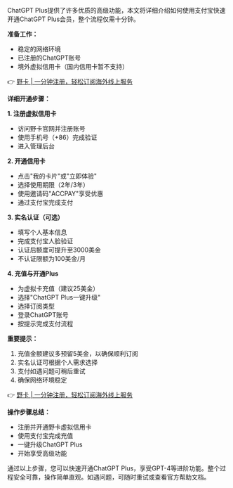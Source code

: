 ChatGPT Plus提供了许多优质的高级功能，本文将详细介绍如何使用支付宝快速开通ChatGPT Plus会员，整个流程仅需十分钟。

**准备工作：**

- 稳定的网络环境
- 已注册的ChatGPT账号
- 境外虚拟信用卡（国内信用卡暂不支持）

👉 [野卡 | 一分钟注册，轻松订阅海外线上服务](https://bit.ly/bewildcard)

**详细开通步骤：**

**1. 注册虚拟信用卡**
- 访问野卡官网并注册账号
- 使用手机号（+86）完成验证
- 进入管理后台

**2. 开通信用卡**
- 点击"我的卡片"或"立即体验"
- 选择使用期限（2年/3年）
- 使用邀请码"ACCPAY"享受优惠
- 通过支付宝完成支付

**3. 实名认证（可选）**
- 填写个人基本信息
- 完成支付宝人脸验证
- 认证后额度可提升至3000美金
- 不认证限额为100美金/月

**4. 充值与开通Plus**
- 为虚拟卡充值（建议25美金）
- 选择"ChatGPT Plus一键升级"
- 选择订阅类型
- 登录ChatGPT账号
- 按提示完成支付流程

**重要提示：**

1. 充值金额建议多预留5美金，以确保顺利订阅
2. 实名认证可根据个人需求选择
3. 支付如遇问题可稍后重试
4. 确保网络环境稳定

👉 [野卡 | 一分钟注册，轻松订阅海外线上服务](https://bit.ly/bewildcard)

**操作步骤总结：**

- 注册并开通野卡虚拟信用卡
- 使用支付宝完成充值
- 一键升级ChatGPT Plus
- 开始享受高级功能

通过以上步骤，您可以快速开通ChatGPT Plus，享受GPT-4等进阶功能。整个过程安全可靠，操作简单直观。如遇问题，可随时重试或查看官方帮助文档。